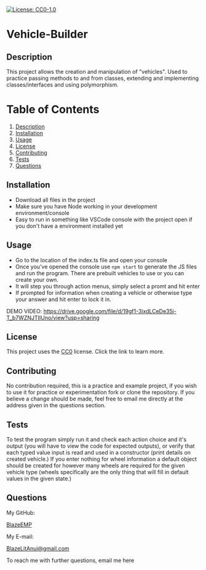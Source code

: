 [![License: CC0-1.0](https://licensebuttons.net/l/zero/1.0/80x15.png)](http://creativecommons.org/publicdomain/zero/1.0/)
  # Vehicle-Builder

  ## Description

  This project allows the creation and manipulation of "vehicles". Used to practice passing methods to and from classes, extending and implementing classes/interfaces and using polymorphism.

  # Table of Contents
  1. [Description](#description)
  2. [Installation](#installation)
  3. [Usage](#usage)
  4. [License](#license)
  5. [Contributing](#contributing)
  6. [Tests](#tests)
  7. [Questions](#questions)

  ## Installation

  - Download all files in the project  
  - Make sure you have Node working in your development environment/console  
  - Easy to run in something like VSCode console with the project open if you don't have a environment installed yet

  ## Usage

  * Go to the location of the index.ts file and open your console
  * Once you've opened the console use `npm start` to generate the JS files and run the program. There are prebuilt vehicles to use or you can create your own.
  * It will step you through action menus, simply select a promt and hit enter
  * If prompted for information when creating a vehicle or otherwise type your answer and hit enter to lock it in.

  DEMO VIDEO:
  https://drive.google.com/file/d/19gf1-3ixdLCeDe35j-T_b7WZNJTIIUno/view?usp=sharing 

  ## License

  This project uses the [CC0](http://creativecommons.org/publicdomain/zero/1.0/) license. Click the link to learn more.

  ## Contributing

  No contribution required, this is a practice and example project, if you wish to use it for practice or experimentation fork or clone the repository. If you believe a change should be made, feel free to email me directly at the address given in the questions section.

  ## Tests

  To test the program simply run it and check each action choice and it's output (you will have to view the code for expected outputs), or verify that each typed value input is read and used in a constructor (print details on created vehicle.) If you enter nothing for wheel information a default object should be created for however many wheels are required for the given vehicle type (wheels specifically are the only thing that will fill in default values in the given state.)

  ## Questions

  My GitHub:

  [BlazeEMP](https://www.github.com/BlazeEMP)

  My E-mail:

  BlazeLitAnui@gmail.com

  To reach me with further questions, email me here